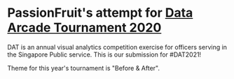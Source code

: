 # PassionFruit's attempt for [Data Arcade Tournament 2020](https://sites.google.com/dsaid.gov.sg/dat2021)

DAT is an annual visual analytics competition exercise for officers serving in the Singapore Public service. This is our submission for #DAT2021! 

Theme for this year's tournament is "Before & After". 
